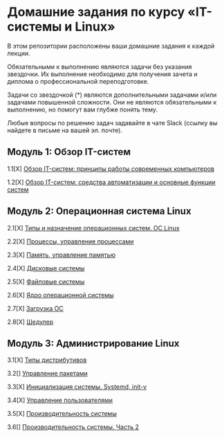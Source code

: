 # Домашние задания по курсу «IT-системы и Linux»


В этом репозитории расположены ваши домашние задания к каждой лекции. 

Обязательными к выполнению являются задачи без указания звездочки. Их выполнение необходимо для получения зачета и диплома о профессиональной переподготовке.

Задачи со звездочкой (*) являются дополнительными задачами и/или задачами повышенной сложности. Они не являются обязательными к выполнению, но помогут вам глубже понять тему.

Любые вопросы по решению задач задавайте в чате Slack (ссылку вы найдете в письме на вашей эл. почте).


## Модуль 1: Обзор IT-систем	

1.1[Х] [Обзор IT-систем: принципы работы современных компьютеров](1-01.md)

1.2[Х] [Обзор IT-систем: cредства автоматизации и основные функции систем](1-02.md)
		
## Модуль 2: Операционная система Linux	

2.1[X] [Типы и назначение операционных систем. ОС Linux](2-01.md)

2.2[X] [Процессы, управление процессами](2-02.md)

2.3[X] [Память, управление памятью](https://github.com/netology-code/slin/blob/main/2-03.md)

2.4[X] [Дисковые системы](2-05.md)

2.5[X] [Файловые системы](2-06.md)

2.6[X] [Ядро операционной системы](2-07.md)

2.7[X] [Загрузка ОС](2-08.md)

2.8[X] [Шедулер](2-04.md)

		
## Модуль 3: Администрирование Linux	

3.1[X] [Типы дистрибутивов](3-01.md)

3.2[] [Управление пакетами]()

3.3[X] [Инициализация системы. Systemd, init-v](3-03.md)

3.4[X] [Управление пользователями](3-04.md)

3.5[X] [Производительность системы](3-05.md)

3.6[] [Производительность системы. Часть 2]()
